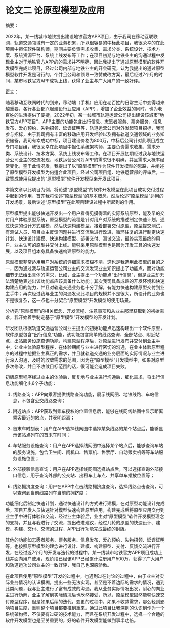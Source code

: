 # 论文二 论原型模型及应用<!-- {docsify-ignore-all} -->



摘要：

​    2022年，某一线城市地铁提出建设地铁官方APP项目，由于我司在移动互联联网，轨道交通领域有一定的业务积累，所以很容易的中标此项目，我很荣幸的在此项目中担任软件架构师，期间主要负责需求收集、需求分类、系统设计、技术方案、系统资源平台、系统上线发布等工作；在项目初期与地铁业主的沟通过程中发现业主对于地铁官方APP的的需求并不明确，因此我提出了通过原型模型的软件开发模型完成此项目，经过公司内部与地铁业主的开会研究，认为我提出的通过原型模型软件开发是可行的，个并且公司和领导一致赞成改方案，最后经过7个月的时间，某市地铁官方APP成功上线，获得了业主与广大用户的一致好评。

 

正文：

​    随着移动互联网时代的到来，移动端（手机）应用在老百姓的日常生活中变得越来越重要，各行各业都兴起建设行业应用（APP），增加了企业效益的同时，也为老百姓的生活提供了便捷，2022年初，某一线城市轨道运营公司提出建设该城市“地铁官方APP项目”，APP主要的功能包含出行信息、志愿者服务、票务服务、信息发布、爱心预约、失物招领、延误证明等，轨道运营公司对外发起项目招标，我司参与招标，由于我司拥有丰富的移动应用开发经验以及拥有轨道交通领域的业务知识储备，我司有幸成功中标，项目建设价格为800万，中标后公司针对此项目成立专门项目组，我很荣幸在此项目中担任系统架构师，主要负责需求收集、需求分类、系统设计、技术方案、系统上线发布等工作。在项目开展初期经过我与地铁运营公司业主的交流发现，地铁运营公司对APP的需求很不明确，并且需求大概率经常变化，鉴于此情况发，我提出了以“原型模型”作为软件开发模型的思路，并阐述了原型模型开发模型为何适合此项目，经过公司项目组、地铁运营部的评审后，一致赞成使用我提出的“原型模型”软件开发模型来开发此项目。

​    本篇文章以此项目为例，将论述“原型模型”的软件开发模型在此项目成功交付过程中起到的作用，首先我将论述“原型模型”的基本概念，然后论述“原型模型”适用的开发场景，最后论述“原型模型”在此项目建设过程中所起到的作用。

​    原型模型提出能够快速开发出一个用户看得见摸得着的实际系统原型，能及早的交付用户体验原型系统，原型模型的流程是针对用户对系统的描述制定快速计划，通过快速的设计方式建模，然后快速构建模型，接着部署交付原型，原型提交测试，有测试人员、项目业主反馈问题并进行交流后进行改进，循环往复的进行制定快速计划、快速设计建模、快速构建模型、部署交付、测试交流，最终实现最终的用户、业主认可的原型并交付上线。能够采用原型模型也是因为开发工具的快速发展，以及项目组本身具备快速构建原型的能力。

​    原型模型非常适用用户对系统的详细需求模糊不清，这也是我选用此模型的目的之一，因为通过我与轨道运营公司业主的交流发现业主知识提出了功能点，而对功能细节无法给出具体的需求，比如，业主提出一个功能点“出行信息”，但是业主却无法清楚地表述出该功能点应该具备什么功能；其次我司具备成熟的开发环境和快速构建应用的能力，并且对轨道交通业务也十分了解，有能力快速构建原型交付到业主手中；再次经过我与业主的沟通发现此项目的规模并不是很大，所设计的业务也不是很复杂，这一点也十分契合“原型模型”开发模型的使用场景。

​    分析完“原型模型”的相关概念、开发流程、注意事项和从业主那里获取到的初始需求，我开始着手制定基于“原型模型”开发模型的开发计划。

​    研发团队根据轨道交通运营公司业主提出的初始功能点迅速构建出一个软件原型，软件原型包含“出行信息”功能，该功能包含简单的线路查询、全部站点、附近站点、出站服务设施查询功能，构建原型程序后，对原型进行发布并交付到业主手中，让业主体验原型程序，在体验期间与业主进行密切的沟通，在业主体验原型程序的过程中挖掘业主真正的需求，并且就轨道交通的业务层面的实际情况与业主进行深入沟通，及时的收敛需求的范围，因为在“原型模型”开发模型中，如果对原型多次修改，并且不收敛目标范围的话，很可能会造成项目失败。

​    初版原型程序经过业主的体验后，反复地与业主进行沟通后，细化需求，将出行信息功能细化出6个子功能：

1. 线路查询：APP向乘客提供线路查询功能，展示线网图、地铁线路、车站信息，不包含公交线路查询；

2. 附近站点：APP获取到乘车授权的位置信息后，能够在线网线路图中显示距离乘客最近的站点，并表明距离；

3. 首末车时刻表：用户在APP选择线网图中选择某条线路的某个站点后，能够显示该站点列车的首末车时间；

4. 车站服务设施查询：用户在APP选择线网图中选择某个站点后，能够查询车站的服务设施，包含卫生间、闸机口、售票机、售票厅、自动贩卖机等等车站服务设施位置；

5. 外部接驳信息查询：用户在APP选择线网图选择站点后，可以选择查询外部接口信息，用于查询外部的公交站、出租车上车点、共享单车摆放位置等；

6. 线路拥挤度查询：用户在APP中点击线路拥挤度查询，选择线路点击查询，可以查询到当前线路列车当前的拥挤度；

​    功能细化后制定快速计划，通过快速设计的方式进行建模，在对原型功能设计完成后，项目开发人员快速针对模型快速构建原型应用，构建完成后将原型应用交付到业主手中进行体验和交流，经过业主体验后，业主对“原型模型”软件开发模型理念的支持，并且与我进行了交流，提出改进建议，经过几轮的原型的快速设计、建模、构建、交付、交流的过程，APP出行功能完成最终的封版。

​    其他的功能如志愿者服务、票务服务、信息发布、爱心预约、失物招领、延误证明等，也按照原型模型的理念进行设计、建模、构建原型、交付、反馈交流进行开发，在经过近7个月的开发与迭代的过程中，某一线城市地铁官方APP项目成功上线并面向用户使用，现阶段已经该APP已经累计注册用户500万，获得了广大用户和轨道运功公司业主的一致好评，我自己也深感骄傲。

​    在此项目使用“原型模型”开发的过程中，也遇到过在讨论的过程中，由于业主对实际业务情况的认识模糊，提出一些无法实现，甚至是不着边际的需求的情况，遇到此类问题，我与业主进行了富有成效的沟通，我从业务实际情况出发，耐心的向业主进行劝解，业主了解到实际情况后也欣然接受，所以，原型模型固然能够快速交付原型程序，但是如果后续的迭代，变更的过程中，如果不收敛需求，那么轻则影响项目进度，重则整个项目都要推到重来。通过此项目让我深刻的认识到作为一个系统架构师，不仅要有过硬的技术能力，而且在系统开发过程中，选择一个合适的软件开发模型也是至关重要的，好的软件开发模型能做到事半功倍。

